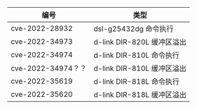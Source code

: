 |  编号   | 类型  |
|  ----  | ----  |
| cve-2022-28932  | dsl-g25432dg 命令执行 |
| cve-2022-34973  | d-link DIR-820L 缓冲区溢出 |
| cve-2022-34974  | d-link DIR-810L 命令执行     |
| cve-2022-34974？？ | d-link DIR-810L 缓冲区溢出 |
| cve-2022-35619  | d-link DIR-818L 命令执行|
| cve-2022-35620 | d-link  DIR-818L 缓冲区溢出|

